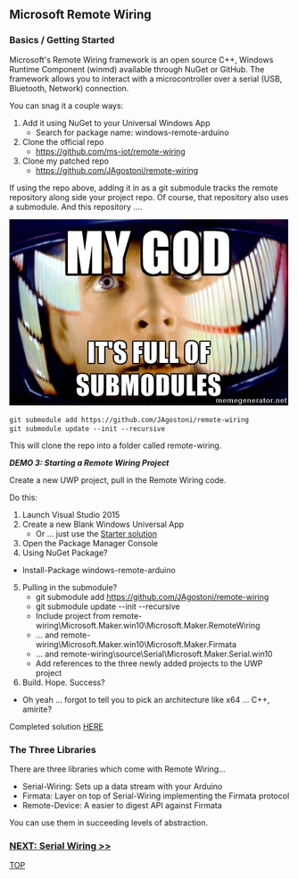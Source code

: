 ## Microsoft Remote Wiring

### Basics / Getting Started

Microsoft's Remote Wiring framework is an open source C++, Windows Runtime Component (winmd) available through NuGet or GitHub. The framework allows you to interact with a microcontroller over a serial (USB, Bluetooth, Network) connection.

You can snag it a couple ways:

1. Add it using NuGet to your Universal Windows App
   - Search for package name: windows-remote-arduino
2. Clone the official repo
   - https://github.com/ms-iot/remote-wiring
3. Clone my patched repo
   - https://github.com/JAgostoni/remote-wiring

If using the repo above, adding it in as a git submodule tracks the remote repository along side your project repo.
Of course, that repository also uses a submodule.  And this repository ....

![My God! It's Full of Submodules](assets/submodules.jpg)
    
    git submodule add https://github.com/JAgostoni/remote-wiring
    git submodule update --init --recursive

This will clone the repo into a folder called remote-wiring.

_**DEMO 3: Starting a Remote Wiring Project**_

Create a new UWP project, pull in the Remote Wiring code.

Do this:

1. Launch Visual Studio 2015
2. Create a new Blank Windows Universal App
   - Or ... just use the [Starter solution](https://github.com/JAgostoni/pgh-dot-net-remote-wiring/tree/master/Demo3/Starter/RemoteWiringDemo)
3. Open the Package Manager Console
4. Using NuGet Package?
  - Install-Package windows-remote-arduino
5. Pulling in the submodule?
   - git submodule add https://github.com/JAgostoni/remote-wiring
   - git submodule update --init --recursive
   - Include project from remote-wiring\Microsoft.Maker.win10\Microsoft.Maker.RemoteWiring
   - ... and remote-wiring\Microsoft.Maker.win10\Microsoft.Maker.Firmata
   - ... and remote-wiring\source\Serial\Microsoft.Maker.Serial.win10
   - Add references to the three newly added projects to the UWP project
6. Build. Hope. Success?
  - Oh yeah ... forgot to tell you to pick an architecture like x64 ... C++, amirite?

Completed solution [HERE](https://github.com/JAgostoni/pgh-dot-net-remote-wiring/tree/master/Demo3/Complete/)

### The Three Libraries
There are three libraries which come with Remote Wiring...
- Serial-Wiring: Sets up a data stream with your Arduino
- Firmata: Layer on top of Serial-Wiring implementing the Firmata protocol
- Remote-Device: A easier to digest API against Firmata

You can use them in succeeding levels of abstraction.

### [NEXT: Serial Wiring >>](msiotwiring_2.md)

[TOP](README.md)
